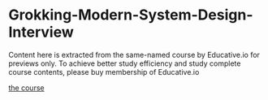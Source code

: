 # Grokking-Modern-System-Design-Interview

Content here is extracted from the same-named course by Educative.io for previews only. To achieve better study efficiency and study complete course contents, please buy membership of Educative.io

[the course](./system_design_course.jpg)

